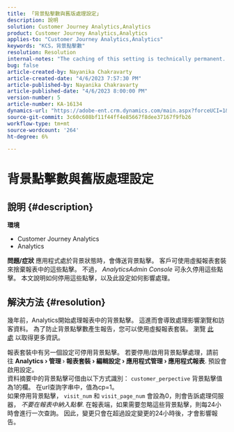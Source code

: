 ```yaml
---
title: 「背景點擊數與舊版處理設定」
description: 說明
solution: Customer Journey Analytics,Analytics
product: Customer Journey Analytics,Analytics
applies-to: "Customer Journey Analytics,Analytics"
keywords: "KCS，背景點擊數"
resolution: Resolution
internal-notes: "The caching of this setting is technically permanent. However, since we restart those services daily, we are practically manually busting that cache once very 24 hours. The setting caching behavior isn't really documented and is more just of an implementation detail. Therefore, be careful when sharing the information with customers."
bug: false
article-created-by: Nayanika Chakravarty
article-created-date: "4/6/2023 7:57:30 PM"
article-published-by: Nayanika Chakravarty
article-published-date: "4/6/2023 8:00:00 PM"
version-number: 5
article-number: KA-16134
dynamics-url: "https://adobe-ent.crm.dynamics.com/main.aspx?forceUCI=1&pagetype=entityrecord&etn=knowledgearticle&id=6378873d-b5d4-ed11-a7c7-6045bd006b3d"
source-git-commit: 3c60c608bf11f44ff4e85667f8dee37167f9fb26
workflow-type: tm+mt
source-wordcount: '264'
ht-degree: 6%

---
```


# 背景點擊數與舊版處理設定

## 說明 {#description}

<b>環境</b>
- Customer Journey Analytics
- Analytics



<b>問題/症狀</b>
應用程式處於背景狀態時，會傳送背景點擊。 客戶可使用虛擬報表套裝來捨棄報表中的這些點擊。 不過， *AnalyticsAdmin Console* 可永久停用這些點擊。 本文說明如何停用這些點擊，以及此設定如何影響處理。


## 解決方法 {#resolution}


幾年前，Analytics開始處理報表中的背景點擊。 這進而會導致處理影響瀏覽和訪客資料。 為了防止背景點擊數產生報告，您可以使用虛擬報表套裝。 瀏覽 [此處](https://experienceleague.adobe.com/docs/analytics/components/virtual-report-suites/vrs-components.html?lang=zh-Hant) 以取得更多資訊。

報表套裝中有另一個設定可停用背景點擊。 若要停用/啟用背景點擊處理，請前往 <b>Analytics </b><b>›</b><b> 管理 </b>›<b> 報表套裝 </b><b>›</b><b> 編輯設定 </b><b>›</b><b> 應用程式管理 </b><b>›</b><b> 應用程式報表</b>. 預設會啟用設定。
<br>資料摘要中的背景點擊可借由以下方式識別： `customer_perpective` 背景點擊值為1的欄。 在url查詢字串中，值為cp=1。<br>
如果停用背景點擊， `visit_num` 和 `visit_page_num` 會設為0，則會告訴處理伺服器， *不要在報表中納入點擊*. 在報表端，如果需要忽略這些背景點擊，則每24小時會進行一次查詢。 因此，變更只會在超過設定變更的24小時後，才會影響報告。


